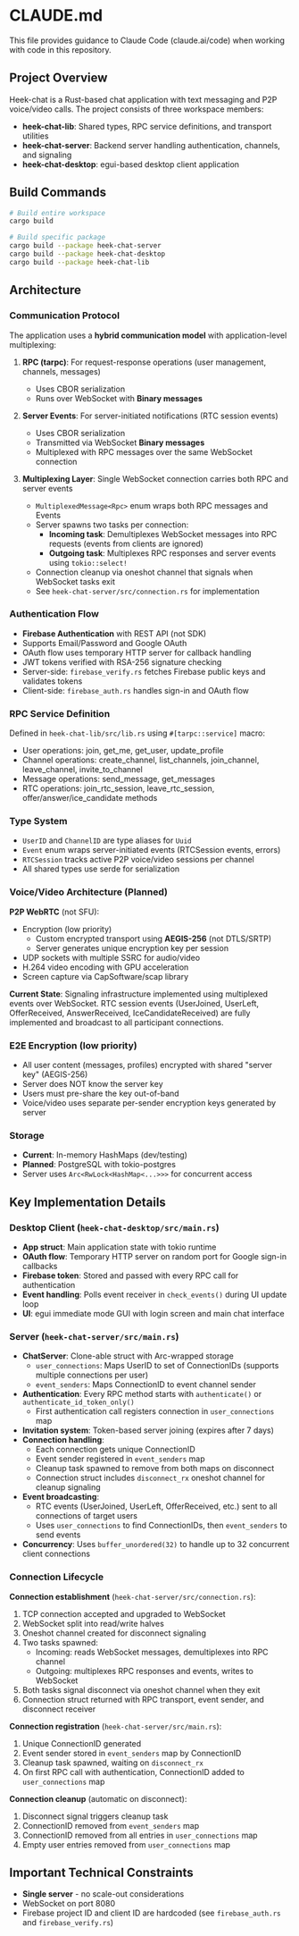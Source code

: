 # CLAUDE.md

This file provides guidance to Claude Code (claude.ai/code) when working with code in this repository.

## Project Overview

Heek-chat is a Rust-based chat application with text messaging and P2P voice/video calls. The project consists of three workspace members:
- **heek-chat-lib**: Shared types, RPC service definitions, and transport utilities
- **heek-chat-server**: Backend server handling authentication, channels, and signaling
- **heek-chat-desktop**: egui-based desktop client application

## Build Commands

```bash
# Build entire workspace
cargo build

# Build specific package
cargo build --package heek-chat-server
cargo build --package heek-chat-desktop
cargo build --package heek-chat-lib
```

## Architecture

### Communication Protocol

The application uses a **hybrid communication model** with application-level multiplexing:

1. **RPC (tarpc)**: For request-response operations (user management, channels, messages)
   - Uses CBOR serialization
   - Runs over WebSocket with **Binary messages**

2. **Server Events**: For server-initiated notifications (RTC session events)
   - Uses CBOR serialization
   - Transmitted via WebSocket **Binary messages**
   - Multiplexed with RPC messages over the same WebSocket connection

3. **Multiplexing Layer**: Single WebSocket connection carries both RPC and server events
   - `MultiplexedMessage<Rpc>` enum wraps both RPC messages and Events
   - Server spawns two tasks per connection:
     - **Incoming task**: Demultiplexes WebSocket messages into RPC requests (events from clients are ignored)
     - **Outgoing task**: Multiplexes RPC responses and server events using `tokio::select!`
   - Connection cleanup via oneshot channel that signals when WebSocket tasks exit
   - See `heek-chat-server/src/connection.rs` for implementation

### Authentication Flow

- **Firebase Authentication** with REST API (not SDK)
- Supports Email/Password and Google OAuth
- OAuth flow uses temporary HTTP server for callback handling
- JWT tokens verified with RSA-256 signature checking
- Server-side: `firebase_verify.rs` fetches Firebase public keys and validates tokens
- Client-side: `firebase_auth.rs` handles sign-in and OAuth flow

### RPC Service Definition

Defined in `heek-chat-lib/src/lib.rs` using `#[tarpc::service]` macro:
- User operations: join, get_me, get_user, update_profile
- Channel operations: create_channel, list_channels, join_channel, leave_channel, invite_to_channel
- Message operations: send_message, get_messages
- RTC operations: join_rtc_session, leave_rtc_session, offer/answer/ice_candidate methods

### Type System

- `UserID` and `ChannelID` are type aliases for `Uuid`
- `Event` enum wraps server-initiated events (RTCSession events, errors)
- `RTCSession` tracks active P2P voice/video sessions per channel
- All shared types use serde for serialization

### Voice/Video Architecture (Planned)

**P2P WebRTC** (not SFU):
- Encryption (low priority)
   - Custom encrypted transport using **AEGIS-256** (not DTLS/SRTP)
   - Server generates unique encryption key per session
- UDP sockets with multiple SSRC for audio/video
- H.264 video encoding with GPU acceleration
- Screen capture via CapSoftware/scap library

**Current State**: Signaling infrastructure implemented using multiplexed events over WebSocket. RTC session events (UserJoined, UserLeft, OfferReceived, AnswerReceived, IceCandidateReceived) are fully implemented and broadcast to all participant connections.

### E2E Encryption (low priority)

- All user content (messages, profiles) encrypted with shared "server key" (AEGIS-256)
- Server does NOT know the server key
- Users must pre-share the key out-of-band
- Voice/video uses separate per-sender encryption keys generated by server

### Storage

- **Current**: In-memory HashMaps (dev/testing)
- **Planned**: PostgreSQL with tokio-postgres
- Server uses `Arc<RwLock<HashMap<...>>>` for concurrent access

## Key Implementation Details

### Desktop Client (`heek-chat-desktop/src/main.rs`)

- **App struct**: Main application state with tokio runtime
- **OAuth flow**: Temporary HTTP server on random port for Google sign-in callbacks
- **Firebase token**: Stored and passed with every RPC call for authentication
- **Event handling**: Polls event receiver in `check_events()` during UI update loop
- **UI**: egui immediate mode GUI with login screen and main chat interface

### Server (`heek-chat-server/src/main.rs`)

- **ChatServer**: Clone-able struct with Arc-wrapped storage
  - `user_connections`: Maps UserID to set of ConnectionIDs (supports multiple connections per user)
  - `event_senders`: Maps ConnectionID to event channel sender
- **Authentication**: Every RPC method starts with `authenticate()` or `authenticate_id_token_only()`
  - First authentication call registers connection in `user_connections` map
- **Invitation system**: Token-based server joining (expires after 7 days)
- **Connection handling**:
  - Each connection gets unique ConnectionID
  - Event sender registered in `event_senders` map
  - Cleanup task spawned to remove from both maps on disconnect
  - Connection struct includes `disconnect_rx` oneshot channel for cleanup signaling
- **Event broadcasting**:
  - RTC events (UserJoined, UserLeft, OfferReceived, etc.) sent to all connections of target users
  - Uses `user_connections` to find ConnectionIDs, then `event_senders` to send events
- **Concurrency**: Uses `buffer_unordered(32)` to handle up to 32 concurrent client connections

### Connection Lifecycle

**Connection establishment** (`heek-chat-server/src/connection.rs`):
1. TCP connection accepted and upgraded to WebSocket
2. WebSocket split into read/write halves
3. Oneshot channel created for disconnect signaling
4. Two tasks spawned:
   - Incoming: reads WebSocket messages, demultiplexes into RPC channel
   - Outgoing: multiplexes RPC responses and events, writes to WebSocket
5. Both tasks signal disconnect via oneshot channel when they exit
6. Connection struct returned with RPC transport, event sender, and disconnect receiver

**Connection registration** (`heek-chat-server/src/main.rs`):
1. Unique ConnectionID generated
2. Event sender stored in `event_senders` map by ConnectionID
3. Cleanup task spawned, waiting on `disconnect_rx`
4. On first RPC call with authentication, ConnectionID added to `user_connections` map

**Connection cleanup** (automatic on disconnect):
1. Disconnect signal triggers cleanup task
2. ConnectionID removed from `event_senders` map
3. ConnectionID removed from all entries in `user_connections` map
4. Empty user entries removed from `user_connections` map

## Important Technical Constraints

- **Single server** - no scale-out considerations
- WebSocket on port 8080
- Firebase project ID and client ID are hardcoded (see `firebase_auth.rs` and `firebase_verify.rs`)
